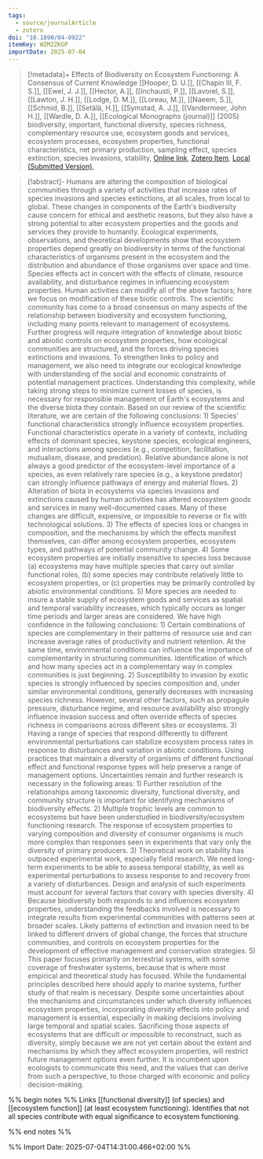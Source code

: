 ```yaml
---
tags:
  - source/journalArticle
  - zotero
doi: "10.1890/04-0922"
itemKey: WZMZZKGP
importDate: 2025-07-04
---
```

>[!metadata]+
> Effects of Biodiversity on Ecosystem Functioning: A Consensus of Current Knowledge
> [[Hooper, D. U.]], [[Chapin III, F. S.]], [[Ewel, J. J.]], [[Hector, A.]], [[Inchausti, P.]], [[Lavorel, S.]], [[Lawton, J. H.]], [[Lodge, D. M.]], [[Loreau, M.]], [[Naeem, S.]], [[Schmid, B.]], [[Setälä, H.]], [[Symstad, A. J.]], [[Vandermeer, John H.]], [[Wardle, D. A.]], 
> [[Ecological Monographs (journal)]] (2005)
> biodiversity, important, functional diversity, species richness, complementary resource use, ecosystem goods and services, ecosystem processes, ecosystem properties, functional characteristics, net primary production, sampling effect, species extinction, species invasions, stability, 
> [Online link](https://onlinelibrary.wiley.com/doi/abs/10.1890/04-0922), [Zotero Item](zotero://select/library/items/WZMZZKGP), [Local (Submitted Version)](file://C:/Users/aburg/Documents/references/zotero/storage/3IJRG3CB/Hooper2005_EffectsBiodiversity.pdf), 

>[!abstract]-
>Humans are altering the composition of biological communities through a variety of activities that increase rates of species invasions and species extinctions, at all scales, from local to global. These changes in components of the Earth's biodiversity cause concern for ethical and aesthetic reasons, but they also have a strong potential to alter ecosystem properties and the goods and services they provide to humanity. Ecological experiments, observations, and theoretical developments show that ecosystem properties depend greatly on biodiversity in terms of the functional characteristics of organisms present in the ecosystem and the distribution and abundance of those organisms over space and time. Species effects act in concert with the effects of climate, resource availability, and disturbance regimes in influencing ecosystem properties. Human activities can modify all of the above factors; here we focus on modification of these biotic controls. The scientific community has come to a broad consensus on many aspects of the relationship between biodiversity and ecosystem functioning, including many points relevant to management of ecosystems. Further progress will require integration of knowledge about biotic and abiotic controls on ecosystem properties, how ecological communities are structured, and the forces driving species extinctions and invasions. To strengthen links to policy and management, we also need to integrate our ecological knowledge with understanding of the social and economic constraints of potential management practices. Understanding this complexity, while taking strong steps to minimize current losses of species, is necessary for responsible management of Earth's ecosystems and the diverse biota they contain. Based on our review of the scientific literature, we are certain of the following conclusions: 1) Species' functional characteristics strongly influence ecosystem properties. Functional characteristics operate in a variety of contexts, including effects of dominant species, keystone species, ecological engineers, and interactions among species (e.g., competition, facilitation, mutualism, disease, and predation). Relative abundance alone is not always a good predictor of the ecosystem-level importance of a species, as even relatively rare species (e.g., a keystone predator) can strongly influence pathways of energy and material flows. 2) Alteration of biota in ecosystems via species invasions and extinctions caused by human activities has altered ecosystem goods and services in many well-documented cases. Many of these changes are difficult, expensive, or impossible to reverse or fix with technological solutions. 3) The effects of species loss or changes in composition, and the mechanisms by which the effects manifest themselves, can differ among ecosystem properties, ecosystem types, and pathways of potential community change. 4) Some ecosystem properties are initially insensitive to species loss because (a) ecosystems may have multiple species that carry out similar functional roles, (b) some species may contribute relatively little to ecosystem properties, or (c) properties may be primarily controlled by abiotic environmental conditions. 5) More species are needed to insure a stable supply of ecosystem goods and services as spatial and temporal variability increases, which typically occurs as longer time periods and larger areas are considered. We have high confidence in the following conclusions: 1) Certain combinations of species are complementary in their patterns of resource use and can increase average rates of productivity and nutrient retention. At the same time, environmental conditions can influence the importance of complementarity in structuring communities. Identification of which and how many species act in a complementary way in complex communities is just beginning. 2) Susceptibility to invasion by exotic species is strongly influenced by species composition and, under similar environmental conditions, generally decreases with increasing species richness. However, several other factors, such as propagule pressure, disturbance regime, and resource availability also strongly influence invasion success and often override effects of species richness in comparisons across different sites or ecosystems. 3) Having a range of species that respond differently to different environmental perturbations can stabilize ecosystem process rates in response to disturbances and variation in abiotic conditions. Using practices that maintain a diversity of organisms of different functional effect and functional response types will help preserve a range of management options. Uncertainties remain and further research is necessary in the following areas: 1) Further resolution of the relationships among taxonomic diversity, functional diversity, and community structure is important for identifying mechanisms of biodiversity effects. 2) Multiple trophic levels are common to ecosystems but have been understudied in biodiversity/ecosystem functioning research. The response of ecosystem properties to varying composition and diversity of consumer organisms is much more complex than responses seen in experiments that vary only the diversity of primary producers. 3) Theoretical work on stability has outpaced experimental work, especially field research. We need long-term experiments to be able to assess temporal stability, as well as experimental perturbations to assess response to and recovery from a variety of disturbances. Design and analysis of such experiments must account for several factors that covary with species diversity. 4) Because biodiversity both responds to and influences ecosystem properties, understanding the feedbacks involved is necessary to integrate results from experimental communities with patterns seen at broader scales. Likely patterns of extinction and invasion need to be linked to different drivers of global change, the forces that structure communities, and controls on ecosystem properties for the development of effective management and conservation strategies. 5) This paper focuses primarily on terrestrial systems, with some coverage of freshwater systems, because that is where most empirical and theoretical study has focused. While the fundamental principles described here should apply to marine systems, further study of that realm is necessary. Despite some uncertainties about the mechanisms and circumstances under which diversity influences ecosystem properties, incorporating diversity effects into policy and management is essential, especially in making decisions involving large temporal and spatial scales. Sacrificing those aspects of ecosystems that are difficult or impossible to reconstruct, such as diversity, simply because we are not yet certain about the extent and mechanisms by which they affect ecosystem properties, will restrict future management options even further. It is incumbent upon ecologists to communicate this need, and the values that can derive from such a perspective, to those charged with economic and policy decision-making.

%% begin notes %%
Links [[functional diversity]] (of species) and [[ecosystem function]] (at least ecosystem functioning).
Identifies that not all species contribute with equal significance to ecosystem functioning.

%% end notes %%

%% Import Date: 2025-07-04T14:31:00.466+02:00 %%
